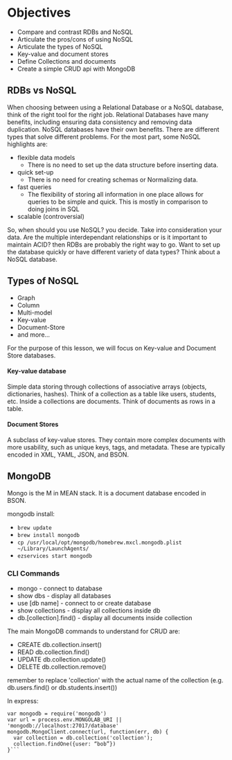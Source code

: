 # Objectives

* Compare and contrast RDBs and NoSQL
* Articulate the pros/cons of using NoSQL
* Articulate the types of NoSQL
* Key-value and document stores
* Define Collections and documents 
* Create a simple CRUD api with MongoDB

## RDBs vs NoSQL

When choosing between using a Relational Database or a NoSQL database, think of the right tool for the right job. Relational Databases have many benefits, including ensuring data consistency and removing data duplication. NoSQL databases have their own benefits. There are different types that solve different problems. For the most part, some NoSQL highlights are:

* flexible data models
    * There is no need to set up the data structure before inserting data. 
* quick set-up
    * There is no need for creating schemas or Normalizing data.
* fast queries
    * The flexibility of storing all information in one place allows for queries to be simple and quick. This is mostly in comparison to doing joins in SQL
* scalable (controversial)

So, when should you use NoSQL? you decide. Take into consideration your data. Are the multiple interdependant relationships or is it important to maintain ACID? then RDBs are probably the right way to go. Want to set up the database quickly or have different variety of data types? Think about a NoSQL database.

## Types of NoSQL

* Graph
* Column
* Multi-model
* Key-value
* Document-Store
* and more...

For the purpose of this lesson, we will focus on Key-value and Document Store databases.

#### Key-value database

Simple data storing through collections of associative arrays (objects, dictionaries, hashes). Think of a collection as a table like users, students, etc. Inside a collections are documents. Think of documents as rows in a table.

#### Document Stores

A subclass of key-value stores. They contain more complex documents with more usability, such as unique keys, tags, and metadata. These are typically encoded in XML, YAML, JSON, and BSON.

## MongoDB

Mongo is the M in MEAN stack. It is a document database encoded in BSON.

mongodb install:
* ```brew update```
* ```brew install mongodb```
* ```cp /usr/local/opt/mongodb/homebrew.mxcl.mongodb.plist ~/Library/LaunchAgents/```
* ```ezservices start mongodb```

### CLI Commands

* mongo - connect to database
* show dbs - display all databases
* use [db name] - connect to or create database
* show collections - display all collections inside db
* db.[collection].find() - display all documents inside collection

The main MongoDB commands to understand for CRUD are:
* CREATE db.collection.insert()
* READ db.collection.find()
* UPDATE db.collection.update()
* DELETE db.collection.remove()

remember to replace 'collection' with the actual name of the collection (e.g. db.users.find() or db.students.insert())

In express:

```
var mongodb = require('mongodb')
var url = process.env.MONGOLAB_URI || 'mongodb://localhost:27017/database'
mongodb.MongoClient.connect(url, function(err, db) {
  var collection = db.collection('collection');
  collection.findOne({user: “bob”})
}```
